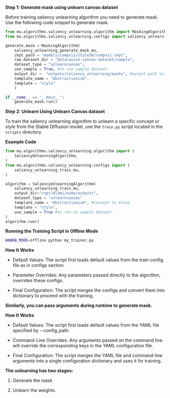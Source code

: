 


**Step 1: Generate mask using unlearn canvas dataset**

Before training saliency unlearning algorithm you need to generate mask. Use the following code snippet to generate mask.


```python
from mu.algorithms.saliency_unlearning.algorithm import MaskingAlgorithm
from mu.algorithms.saliency_unlearning.configs import saliency_unlearning_generate_mask_mu

generate_mask = MaskingAlgorithm(
    saliency_unlearning_generate_mask_mu,
    ckpt_path = "models/compvis/style50/compvis.ckpt",
    raw_dataset_dir = "data/quick-canvas-dataset/sample",
    dataset_type = "unlearncanvas",
    use_sample = True, #to use sample dataset
    output_dir =  "outputs/saliency_unlearning/masks", #output path to save mask
    template_name = "Abstractionism",
    template = "style"
    )

if __name__ == "__main__":
    generate_mask.run()
```


**Step 2: Unlearn Using  Unlearn Canvas dataset**

To train the saliency unlearning algorithm to unlearn a specific concept or style from the Stable Diffusion model, use the `train.py` script located in the `scripts` directory.

**Example Code**
```python
from mu.algorithms.saliency_unlearning.algorithm import (
    SaliencyUnlearningAlgorithm,
)
from mu.algorithms.saliency_unlearning.configs import (
    saliency_unlearning_train_mu,
)

algorithm = SaliencyUnlearningAlgorithm(
    saliency_unlearning_train_mu,
    output_dir="/opt/dlami/nvme/outputs",
    dataset_type = "unlearncanvas"
    template_name = "Abstractionism", #concept to erase
    template = "style",
    use_sample = True #to run on sample dataset.
)
algorithm.run()
```

**Running the Training Script in Offline Mode**

```bash
WANDB_MODE=offline python my_trainer.py
```


**How It Works** 
* Default Values: The script first loads default values from the train config file as in configs section.

* Parameter Overrides: Any parameters passed directly to the algorithm, overrides these configs.

* Final Configuration: The script merges the configs and convert them into dictionary to proceed with the training. 


**Similarly, you can pass arguments during runtime to generate mask.**

**How It Works** 
* Default Values: The script first loads default values from the YAML file specified by --config_path.

* Command-Line Overrides: Any arguments passed on the command line will override the corresponding keys in the YAML configuration file.

* Final Configuration: The script merges the YAML file and command-line arguments into a single configuration dictionary and uses it for training.



**The unlearning has two stages:**

1. Generate the mask 

2. Unlearn the weights.

<br>

